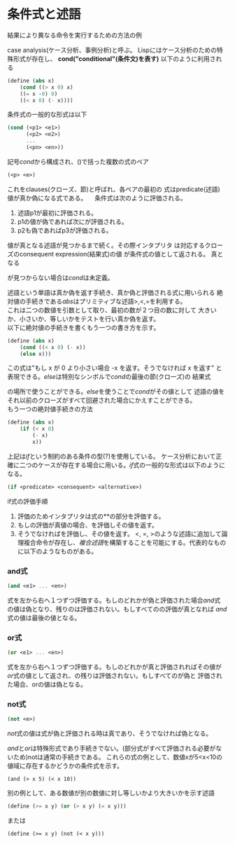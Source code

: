 # 条件式と述語
結果により異なる命令を実行するための方法の例

case analysis(ケース分析、事例分析)と呼ぶ。
Lispにはケース分析のための特殊形式が存在し、
**cond("conditional"(条件文)を表す)**
以下のように利用される

```Scheme
(define (abs x)
	(cond ((> x 0) x)
	((= x -0) 0)
	((< x 0) (- x))))
```

条件式の一般的な形式は以下

```Scheme
(cond (<p1> <e1>)
      (<p2> <e2>)
	  ...
	  (<pn> <en>))
```

記号*cond*から構成され、()で括った複数の式のペア

```Scheme
(<p> <e>)
```

これをclauses(クローズ、節)と呼ばれ、各ペアの最初の
式はpredicate(述語)　値が真か偽になる式である。
　条件式は次のように評価される。

1. 述語p1が最初に評価される。
1. p1の値が偽であれば次に<p2>が評価される。
1. p2も偽であればp3が評価される。

値が真となる述語が見つかるまで続く。その際インタプリタ
は対応するクローズのconsequent expression(結果式)<e>の値
が条件式の値として返される。
真となる<p>が見つからない場合は*cond*は未定義。  

述語という単語は真か偽を返す手続き、真か偽と評価される式に用いられる
絶対値の手続きである*abs*はプリミティブな述語>,<,=を利用する。  
これは二つの数値を引数として取り、最初の数が２つ目の数に対して
大きいか、小さいか、等しいかをテストを行い真か偽を返す。  
以下に絶対値の手続きを書くもう一つの書き方を示す。

```Scheme
(define (abs x)
    (cond ((< x 0) (- x))
	(else x)))
```

この式は"もし x が 0 より小さい場合 -x を返す。そうでなければ x を返す"
と表現できる。*else*は特別なシンボルで*cond*の最後の節(クローズ)の
結果式<p>の場所で使うことができる。*else*を使うことで*cond*がその値として
述語<e>の値をそれ以前のクローズがすべて回避された場合にかえすことができる。  
もう一つの絶対値手続きの方法

```Scheme
(define (abs x)
    (if (< x 0)
        (- x)
		x))
```

上記は*if*という制約のある条件の型(?)を使用している。
ケース分析において正確に二つのケースが存在する場合に用いる。*if*式の一般的な形式は以下のようになる。

```Scheme
(if <predicate> <consequent> <alternative>)
```

if式の評価手順
1. 評価のためインタプリタは式の*<predicate>*の部分を評価する。
1. もし<predicate>の評価が真値の場合、<consequent>を評価しその値を返す。
1. そうでなければ<alternative>を評価し、その値を返す。
<, =, >のような述語に追加して論理複合命令が存在し、*複合述語*を構築することを可能にする。代表的なものに以下のようなものがある。

### and式

```Scheme
(and <e1> ... <en>)
```

式<e>を左から右へ１つずつ評価する。もし<e>のどれかが偽と評価された場合*and*式
の値は偽となり、残りの<e>は評価されない。もしすべての<e>の評価が真となれば
*and*式の値は最後の値となる。
### or式
```Scheme
(or <e1> ... <en>)
```

式<e>を左から右へ１つずつ評価する。もし<e>のどれかが真と評価されればその値が
*or*式の値として返され、<e>の残りは評価されない。もしすべての<e>が偽と
評価された場合、orの値は偽となる。
### not式
```Scheme
(not <e>)
```

*not*式の値は式<e>が偽と評価される時は真であり、そうでなければ偽となる。

*and*と*or*は特殊形式であり手続きでない。(部分式がすべて評価される必要がないため)notは通常の手続きである。
これらの式の例として、数値xが5<x<10の値域に存在するかどうかの条件式を示す。

```Sheme
(and (> x 5) (< x 10))
```

別の例として、ある数値が別の数値に対し等しいかより大きいかを示す述語
```Scheme
(define (>= x y) (or (> x y) (= x y)))
```
または
```Sheme
(define (>= x y) (not (< x y)))
```


